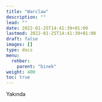 ```yaml
---
title: "Warclaw"
description: ""
lead: ""
date: 2022-01-25T14:41:39+01:00
lastmod: 2022-01-25T14:41:39+01:00
draft: false
images: []
type: docs
menu:
  rehber:
    parent: "binek"
weight: 400
toc: true
---
```


Yakında

